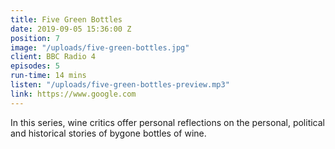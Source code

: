 ```yaml
---
title: Five Green Bottles
date: 2019-09-05 15:36:00 Z
position: 7
image: "/uploads/five-green-bottles.jpg"
client: BBC Radio 4
episodes: 5
run-time: 14 mins
listen: "/uploads/five-green-bottles-preview.mp3"
link: https://www.google.com
---
```


In this series, wine critics offer personal reflections on the personal, political and historical stories of bygone bottles of wine.